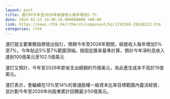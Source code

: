```yaml
---
layout: post
title: 渣打料今年至2026年經營收入每年增加5-7%
date: 2024-02-23 14:40:29.000000000 +08:00
link: https://news.rthk.hk/rthk/ch/component/k2/1741569-20240223.htm
categories: rthk
---
```


渣打就主要業務指標發出指引，預期今年至2026年期間，經營收入每年增加5%至7%，今年貼近5%至7%範圍頂端。按固定匯率基準計算，預計今年淨利息收入達到100億美元至102.5億美元

渣打又預計，今年至2026年節省支出總額約15億美元，為此產生成本不高於15億美元。

渣打表示，會繼續在13%至14%的普通股權一級資本比率目標範圍內靈活經營，並計劃今年至2026年向股東累計回饋最少50億美元。
